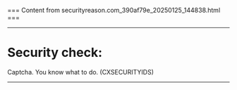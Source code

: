 === Content from securityreason.com_390af79e_20250125_144838.html ===


---

# Security check:

Captcha. You know what to do. (CXSECURITYIDS)

---


